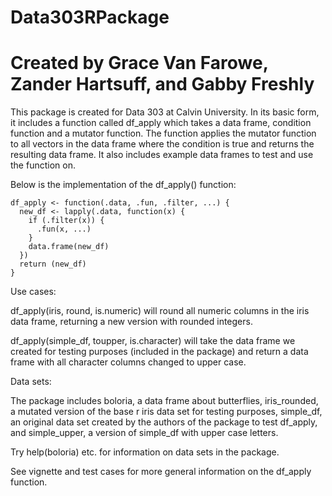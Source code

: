 # Data303RPackage
# Created by Grace Van Farowe, Zander Hartsuff, and Gabby Freshly

This package is created for Data 303 at Calvin University. In its basic form, it includes a function called df_apply which takes a data frame, condition function and a mutator function. The function applies the mutator function to all vectors in the data frame where the condition is true and returns the resulting data frame. It also includes example data frames to test and use the function on. 

Below is the implementation of the df_apply() function:

```{r}
df_apply <- function(.data, .fun, .filter, ...) {
  new_df <- lapply(.data, function(x) {
    if (.filter(x)) {
      .fun(x, ...)
    }
    data.frame(new_df)
  })
  return (new_df)
}
```
Use cases:

df_apply(iris, round, is.numeric) will round all numeric columns in the iris data frame, returning a new version with rounded integers.

df_apply(simple_df, toupper, is.character) will take the data frame we created for testing purposes (included in the package) and return a data frame with all character columns changed to upper case.

Data sets:

The package includes boloria, a data frame about butterflies, iris_rounded, a mutated version of the base r iris data set for testing purposes, simple_df, an original data set created by the authors of the package to test df_apply, and simple_upper, a version of simple_df with upper case letters.

Try help(boloria) etc. for information on data sets in the package.

See vignette and test cases for more general information on the df_apply function.
